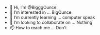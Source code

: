 - 👋 Hi, I’m @BigggOunce
- 👀 I’m interested in ... BigOunce
- 🌱 I’m currently learning ... computer speak
- 💞️ I’m looking to collaborate on ... Nothing
- 📫 How to reach me ... Don't

<!---
BigggOunce/BigggOunce is a ✨ special ✨ repository because its `README.md` (this file) appears on your GitHub profile.
You can click the Preview link to take a look at your changes.
--->
